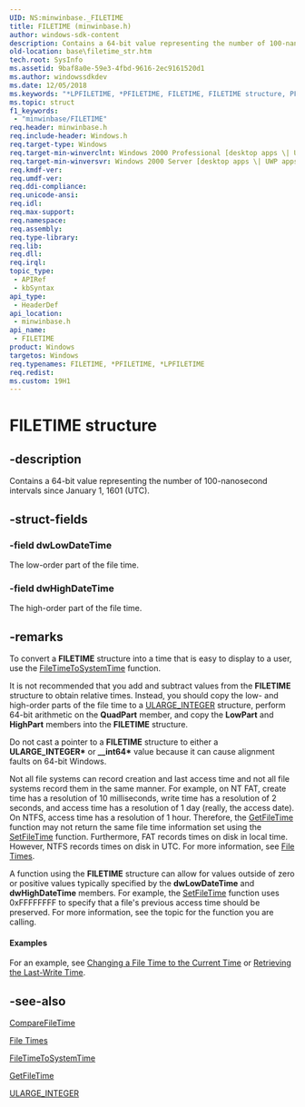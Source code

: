 ```yaml
---
UID: NS:minwinbase._FILETIME
title: FILETIME (minwinbase.h)
author: windows-sdk-content
description: Contains a 64-bit value representing the number of 100-nanosecond intervals since January 1, 1601 (UTC).
old-location: base\filetime_str.htm
tech.root: SysInfo
ms.assetid: 9baf8a0e-59e3-4fbd-9616-2ec9161520d1
ms.author: windowssdkdev
ms.date: 12/05/2018
ms.keywords: "*LPFILETIME, *PFILETIME, FILETIME, FILETIME structure, PFILETIME, PFILETIME structure pointer, _FILETIME, _win32_filetime_str, base.filetime_str, minwinbase/FILETIME, minwinbase/PFILETIME"
ms.topic: struct
f1_keywords: 
 - "minwinbase/FILETIME"
req.header: minwinbase.h
req.include-header: Windows.h
req.target-type: Windows
req.target-min-winverclnt: Windows 2000 Professional [desktop apps \| UWP apps]
req.target-min-winversvr: Windows 2000 Server [desktop apps \| UWP apps]
req.kmdf-ver: 
req.umdf-ver: 
req.ddi-compliance: 
req.unicode-ansi: 
req.idl: 
req.max-support: 
req.namespace: 
req.assembly: 
req.type-library: 
req.lib: 
req.dll: 
req.irql: 
topic_type:
 - APIRef
 - kbSyntax
api_type:
 - HeaderDef
api_location:
 - minwinbase.h
api_name:
 - FILETIME
product: Windows
targetos: Windows
req.typenames: FILETIME, *PFILETIME, *LPFILETIME
req.redist: 
ms.custom: 19H1
---
```


# FILETIME structure


## -description


Contains a 64-bit value representing the number of 100-nanosecond intervals since January 1, 1601 (UTC).


## -struct-fields




### -field dwLowDateTime

The low-order part of the file time.


### -field dwHighDateTime

The high-order part of the file time.


## -remarks



To convert a 
<b>FILETIME</b> structure into a time that is easy to display to a user, use the 
<a href="https://docs.microsoft.com/windows/desktop/api/timezoneapi/nf-timezoneapi-filetimetosystemtime">FileTimeToSystemTime</a> function.

It is not recommended that you add and subtract values from the 
<b>FILETIME</b> structure to obtain relative times. Instead, you should copy the low- and high-order parts of the file time to a <a href="https://docs.microsoft.com/windows/win32/api/winnt/ns-winnt-ularge_integer~r1">ULARGE_INTEGER</a> structure, perform 64-bit arithmetic on the <b>QuadPart</b> member, and copy the <b>LowPart</b> and <b>HighPart</b> members into the <b>FILETIME</b> structure.

Do not cast a pointer to a <b>FILETIME</b> structure to either a <b>ULARGE_INTEGER*</b> or <b>__int64*</b> value because it can cause alignment faults on 64-bit Windows.

Not all file systems can record creation and last access time and not all file systems record them in the same manner. For example, on NT FAT, create time has a resolution of 10 milliseconds, write time has a resolution of 2 seconds, and access time has a resolution of 1 day (really, the access date). On NTFS, access time has a resolution of 1 hour. Therefore, the 
<a href="https://docs.microsoft.com/windows/desktop/api/fileapi/nf-fileapi-getfiletime">GetFileTime</a> function may not return the same file time information set using the 
<a href="https://docs.microsoft.com/windows/desktop/api/fileapi/nf-fileapi-setfiletime">SetFileTime</a> function. Furthermore, FAT records times on disk in local time. However, NTFS records times on disk in UTC. For more information, see 
<a href="https://docs.microsoft.com/windows/desktop/SysInfo/file-times">File Times</a>.

  A function using the <b>FILETIME</b> structure can allow for values outside of  zero or positive values typically specified by the <b>dwLowDateTime</b> and <b>dwHighDateTime</b> members.  For example, the <a href="https://docs.microsoft.com/windows/desktop/api/fileapi/nf-fileapi-setfiletime">SetFileTime</a> function uses 0xFFFFFFFF to specify that a file's previous access time should be preserved. For more information, see the topic for the function you are calling.


#### Examples

For an example, see 
<a href="https://docs.microsoft.com/windows/desktop/SysInfo/changing-a-file-time-to-the-current-time">Changing a File Time to the Current Time</a> or <a href="https://docs.microsoft.com/windows/desktop/SysInfo/retrieving-the-last-write-time">Retrieving the Last-Write Time</a>.

<div class="code"></div>



## -see-also




<a href="https://docs.microsoft.com/windows/desktop/api/fileapi/nf-fileapi-comparefiletime">CompareFileTime</a>



<a href="https://docs.microsoft.com/windows/desktop/SysInfo/file-times">File Times</a>



<a href="https://docs.microsoft.com/windows/desktop/api/timezoneapi/nf-timezoneapi-filetimetosystemtime">FileTimeToSystemTime</a>



<a href="https://docs.microsoft.com/windows/desktop/api/fileapi/nf-fileapi-getfiletime">GetFileTime</a>



<a href="https://docs.microsoft.com/windows/win32/api/winnt/ns-winnt-ularge_integer~r1">ULARGE_INTEGER</a>
 

 

